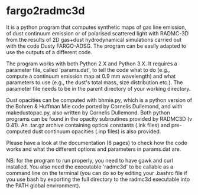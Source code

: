 # fargo2radmc3d
It is a python program that computes synthetic maps of gas line emission, of dust continuum emission or of polarised scattered light with RADMC-3D from the results of 2D gas+dust hydrodynamical simulations carried out with the code Dusty FARGO-ADSG. The program can be easily adapted to use the outputs of a different code.

The program works with both Python 2.X and Python 3.X. It requires a parameter file, called 'params.dat', to tell the code what to do (e.g., compute a continuum emission map at 0.9 mm wavelength) and what parameters to use (e.g., the dust's total mass, size distribution etc.). The parameter file needs to be in the parent directory of your working directory.

Dust opacities can be computed with bhmie.py, which is a python version of the Bohren & Huffman Mie code ported by Cornelis Dullemond, and with makedustopac.py, also written by Cornelis Dullemond. Both python programs can be found in the opacity subroutines provided by RADMC3D (v 0.41). An .tar.gz archive containing optical constants (.lnk files) and pre-computed dust continuum opacities (.inp files) is also provided.

Please have a look at the documentation (8 pages) to check how the code works and what the different options and parameters in params.dat are.

NB: for the program to run properly, you need to have gawk and curl installed. You also need the executable 'radmc3d' to be callable as a command line on the terminal (you can do so by editing your .bashrc file if you use bash by exporting the full directory to the radmc3d executable into the PATH global environment).
